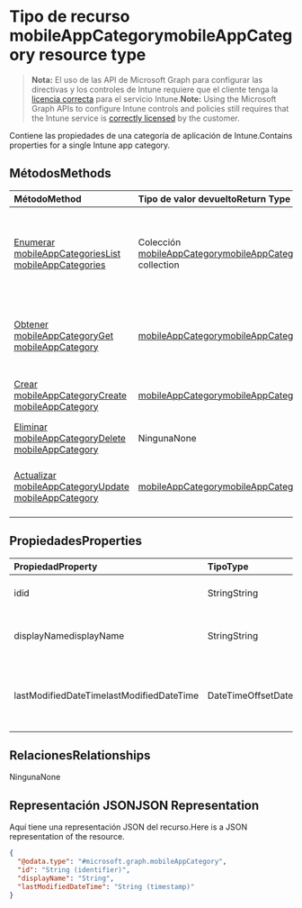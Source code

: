 # <a name="mobileappcategory-resource-type"></a><span data-ttu-id="8de80-101">Tipo de recurso mobileAppCategory</span><span class="sxs-lookup"><span data-stu-id="8de80-101">mobileAppCategory resource type</span></span>

> <span data-ttu-id="8de80-102">**Nota:** El uso de las API de Microsoft Graph para configurar las directivas y los controles de Intune requiere que el cliente tenga la [licencia correcta](https://go.microsoft.com/fwlink/?linkid=839381) para el servicio Intune.</span><span class="sxs-lookup"><span data-stu-id="8de80-102">**Note:** Using the Microsoft Graph APIs to configure Intune controls and policies still requires that the Intune service is [correctly licensed](https://go.microsoft.com/fwlink/?linkid=839381) by the customer.</span></span>

<span data-ttu-id="8de80-103">Contiene las propiedades de una categoría de aplicación de Intune.</span><span class="sxs-lookup"><span data-stu-id="8de80-103">Contains properties for a single Intune app category.</span></span>
## <a name="methods"></a><span data-ttu-id="8de80-104">Métodos</span><span class="sxs-lookup"><span data-stu-id="8de80-104">Methods</span></span>
|<span data-ttu-id="8de80-105">Método</span><span class="sxs-lookup"><span data-stu-id="8de80-105">Method</span></span>|<span data-ttu-id="8de80-106">Tipo de valor devuelto</span><span class="sxs-lookup"><span data-stu-id="8de80-106">Return Type</span></span>|<span data-ttu-id="8de80-107">Descripción</span><span class="sxs-lookup"><span data-stu-id="8de80-107">Description</span></span>|
|:---|:---|:---|
|[<span data-ttu-id="8de80-108">Enumerar mobileAppCategories</span><span class="sxs-lookup"><span data-stu-id="8de80-108">List mobileAppCategories</span></span>](../api/intune_apps_mobileappcategory_list.md)|<span data-ttu-id="8de80-109">Colección [mobileAppCategory](../resources/intune_apps_mobileappcategory.md)</span><span class="sxs-lookup"><span data-stu-id="8de80-109">[mobileAppCategory](../resources/intune_apps_mobileappcategory.md) collection</span></span>|<span data-ttu-id="8de80-110">Enumere las propiedades y las relaciones de los objetos [mobileAppCategory](../resources/intune_apps_mobileappcategory.md).</span><span class="sxs-lookup"><span data-stu-id="8de80-110">List properties and relationships of the [mobileAppCategory](../resources/intune_apps_mobileappcategory.md) objects.</span></span>|
|[<span data-ttu-id="8de80-111">Obtener mobileAppCategory</span><span class="sxs-lookup"><span data-stu-id="8de80-111">Get mobileAppCategory</span></span>](../api/intune_apps_mobileappcategory_get.md)|[<span data-ttu-id="8de80-112">mobileAppCategory</span><span class="sxs-lookup"><span data-stu-id="8de80-112">mobileAppCategory</span></span>](../resources/intune_apps_mobileappcategory.md)|<span data-ttu-id="8de80-113">Lea las propiedades y las relaciones del objeto [mobileAppCategory](../resources/intune_apps_mobileappcategory.md).</span><span class="sxs-lookup"><span data-stu-id="8de80-113">Read properties and relationships of the [mobileAppCategory](../resources/intune_apps_mobileappcategory.md) object.</span></span>|
|[<span data-ttu-id="8de80-114">Crear mobileAppCategory</span><span class="sxs-lookup"><span data-stu-id="8de80-114">Create mobileAppCategory</span></span>](../api/intune_apps_mobileappcategory_create.md)|[<span data-ttu-id="8de80-115">mobileAppCategory</span><span class="sxs-lookup"><span data-stu-id="8de80-115">mobileAppCategory</span></span>](../resources/intune_apps_mobileappcategory.md)|<span data-ttu-id="8de80-116">Cree un objeto [mobileAppCategory](../resources/intune_apps_mobileappcategory.md).</span><span class="sxs-lookup"><span data-stu-id="8de80-116">Create a new [mobileAppCategory](../resources/intune_apps_mobileappcategory.md) object.</span></span>|
|[<span data-ttu-id="8de80-117">Eliminar mobileAppCategory</span><span class="sxs-lookup"><span data-stu-id="8de80-117">Delete mobileAppCategory</span></span>](../api/intune_apps_mobileappcategory_delete.md)|<span data-ttu-id="8de80-118">Ninguna</span><span class="sxs-lookup"><span data-stu-id="8de80-118">None</span></span>|<span data-ttu-id="8de80-119">Elimina un [mobileAppCategory](../resources/intune_apps_mobileappcategory.md)</span><span class="sxs-lookup"><span data-stu-id="8de80-119">Deletes a [mobileAppCategory](../resources/intune_apps_mobileappcategory.md).</span></span>|
|[<span data-ttu-id="8de80-120">Actualizar mobileAppCategory</span><span class="sxs-lookup"><span data-stu-id="8de80-120">Update mobileAppCategory</span></span>](../api/intune_apps_mobileappcategory_update.md)|[<span data-ttu-id="8de80-121">mobileAppCategory</span><span class="sxs-lookup"><span data-stu-id="8de80-121">mobileAppCategory</span></span>](../resources/intune_apps_mobileappcategory.md)|<span data-ttu-id="8de80-122">Actualice las propiedades de un objeto [mobileAppCategory](../resources/intune_apps_mobileappcategory.md).</span><span class="sxs-lookup"><span data-stu-id="8de80-122">Update the properties of a [mobileAppCategory](../resources/intune_apps_mobileappcategory.md) object.</span></span>|

## <a name="properties"></a><span data-ttu-id="8de80-123">Propiedades</span><span class="sxs-lookup"><span data-stu-id="8de80-123">Properties</span></span>
|<span data-ttu-id="8de80-124">Propiedad</span><span class="sxs-lookup"><span data-stu-id="8de80-124">Property</span></span>|<span data-ttu-id="8de80-125">Tipo</span><span class="sxs-lookup"><span data-stu-id="8de80-125">Type</span></span>|<span data-ttu-id="8de80-126">Descripción</span><span class="sxs-lookup"><span data-stu-id="8de80-126">Description</span></span>|
|:---|:---|:---|
|<span data-ttu-id="8de80-127">id</span><span class="sxs-lookup"><span data-stu-id="8de80-127">id</span></span>|<span data-ttu-id="8de80-128">String</span><span class="sxs-lookup"><span data-stu-id="8de80-128">String</span></span>|<span data-ttu-id="8de80-129">La clave de la entidad.</span><span class="sxs-lookup"><span data-stu-id="8de80-129">The key of the entity.</span></span>|
|<span data-ttu-id="8de80-130">displayName</span><span class="sxs-lookup"><span data-stu-id="8de80-130">displayName</span></span>|<span data-ttu-id="8de80-131">String</span><span class="sxs-lookup"><span data-stu-id="8de80-131">String</span></span>|<span data-ttu-id="8de80-132">El nombre de la categoría de aplicación.</span><span class="sxs-lookup"><span data-stu-id="8de80-132">The name of the app category.</span></span>|
|<span data-ttu-id="8de80-133">lastModifiedDateTime</span><span class="sxs-lookup"><span data-stu-id="8de80-133">lastModifiedDateTime</span></span>|<span data-ttu-id="8de80-134">DateTimeOffset</span><span class="sxs-lookup"><span data-stu-id="8de80-134">DateTimeOffset</span></span>|<span data-ttu-id="8de80-135">Fecha y hora de la última modificación de mobileAppCategory.</span><span class="sxs-lookup"><span data-stu-id="8de80-135">The date and time the mobileAppCategory was last modified.</span></span>|

## <a name="relationships"></a><span data-ttu-id="8de80-136">Relaciones</span><span class="sxs-lookup"><span data-stu-id="8de80-136">Relationships</span></span>
<span data-ttu-id="8de80-137">Ninguna</span><span class="sxs-lookup"><span data-stu-id="8de80-137">None</span></span>
## <a name="json-representation"></a><span data-ttu-id="8de80-138">Representación JSON</span><span class="sxs-lookup"><span data-stu-id="8de80-138">JSON Representation</span></span>
<span data-ttu-id="8de80-139">Aquí tiene una representación JSON del recurso.</span><span class="sxs-lookup"><span data-stu-id="8de80-139">Here is a JSON representation of the resource.</span></span>
<!--{
  "blockType": "resource",
  "baseType": "microsoft.graph.entity",
  "keyProperty": "id",
  "@odata.type": "microsoft.graph.mobileAppCategory"
}-->
``` json
{
  "@odata.type": "#microsoft.graph.mobileAppCategory",
  "id": "String (identifier)",
  "displayName": "String",
  "lastModifiedDateTime": "String (timestamp)"
}
```









